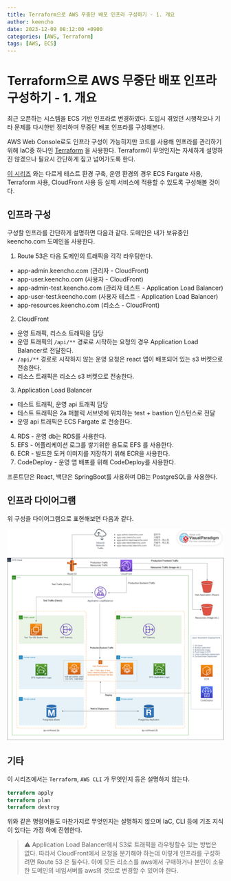 ```yaml
---
title: Terraform으로 AWS 무중단 배포 인프라 구성하기 - 1. 개요
author: keencho
date: 2023-12-09 08:12:00 +0900
categories: [AWS, Terraform]
tags: [AWS, ECS]
---
```


# **Terraform으로 AWS 무중단 배포 인프라 구성하기 - 1. 개요**
최근 오픈하는 시스템을 ECS 기반 인프라로 변경하였다. 도입시 겪었던 시행착오나 기타 문제를 다시한번 정리하며 무중단 배포 인프라를 구성해본다.

AWS Web Console로도 인프라 구성이 가능히지만 코드를 사용해 인프라를 관리하기 위해 IaC중 하나인 [Terraform](https://www.terraform.io/) 을 사용한다. Terraform이 무엇인지는 자세하게 설명하진 않겠으나 필요시 간단하게 짚고 넘어가도록 한다.

[이 시리즈](https://keencho.github.io/posts/aws-cicd-1/) 와는 다르게 테스트 환경 구축, 운영 환경의 경우 ECS Fargate 사용, Terraform 사용, CloudFront 사용 등 실제 서비스에 적용할 수 있도록 구성해볼 것이다.

## **인프라 구성**
구성할 인프라를 간단하게 설명하면 다음과 같다. 도메인은 내가 보유중인 keencho.com 도메인을 사용한다.

1. Route 53은 다음 도메인의 트래픽을 각각 라우팅한다.
  - app-admin.keencho.com (관리자 - CloudFront)
  - app-user.keencho.com (사용자 - CloudFront)
  - app-admin-test.keencho.com (관리자 테스트 - Application Load Balancer)
  - app-user-test.keencho.com (사용자 테스트 - Application Load Balancer)
  - app-resources.keencho.com (리소스 - CloudFront)
2. CloudFront
  - 운영 트래픽, 리스소 트래픽을 담당
  - 운영 트래픽의 `/api/**` 경로로 시작하는 요청의 경우 Application Load Balancer로 전달한다.
  - `/api/**` 경로로 시작하지 않는 운영 요청은 react 앱이 배포되어 있는 s3 버켓으로 전송한다.
  - 리소스 트래픽은 리소스 s3 버켓으로 전송한다.
3. Application Load Balancer
  - 테스트 트래픽, 운영 api 트래픽 담당
  - 테스트 트래픽은 2a 퍼블릭 서브넷에 위치하는 test + bastion 인스턴스로 전달
  - 운영 api 트래픽은 ECS Fargate 로 전송한다.
4. RDS - 운영 db는 RDS를 사용한다.
5. EFS - 어플리케이션 로그를 쌓기위한 용도로 EFS 를 사용한다.
6. ECR - 빌드한 도커 이미지를 저장하기 위해 ECR을 사용한다.
7. CodeDeploy - 운영 앱 배포를 위해 CodeDeploy를 사용한다.

프론트단은 React, 백단은 SpringBoot를 사용하며 DB는 PostgreSQL을 사용한다.

## **인프라 다이어그램**
위 구성을 다이어그램으로 표현해보면 다음과 같다.

![서버구성도](/assets/img/custom/terraform-aws-infra/structure.png)

## **기타**
이 시리즈에서는 `Terraform`, `AWS CLI` 가 무엇인지 등은 설명하지 않는다.
```terraform
terraform apply
terraform plan
terraform destroy
```

위와 같은 명령어들도 마찬가지로 무엇인지는 설명하지 않으며 IaC, CLI 등에 기초 지식이 있다는 가정 하에 진행한다.

> :warning: Application Load Balancer에서 S3로 트래픽을 라우팅할수 있는 방법은 없다. 따라서 CloudFront에서 요청을 분기해야 하는데 이렇게 인프라를 구성하려면 Route 53 은 필수다. 아예 모든 리소스를 aws에서 구매하거나 본인이 소유한 도메인의 네임서버를 aws의 것으로 변경할 수 있어야 한다.



